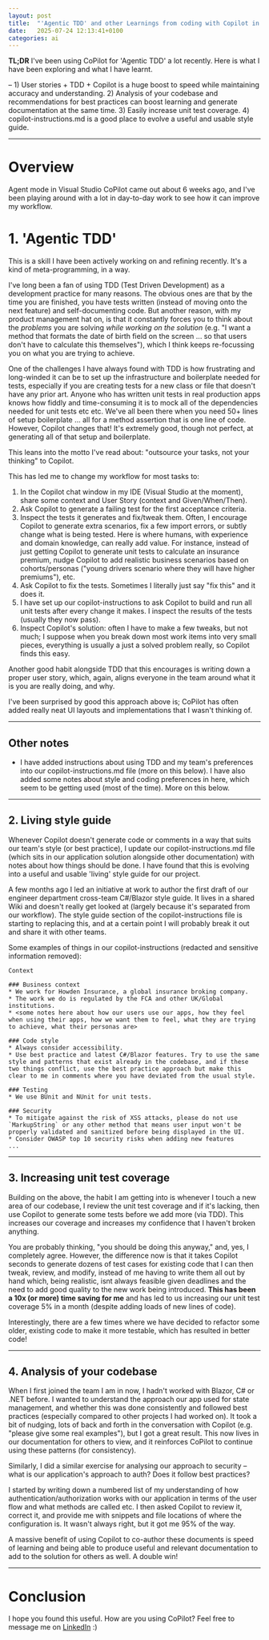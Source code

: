 ```yaml
---
layout: post
title:  "'Agentic TDD' and other Learnings from coding with Copilot in agent mode"
date:   2025-07-24 12:13:41+0100
categories: ai
---
```

**TL;DR**
I've been using CoPilot for 'Agentic TDD' a lot recently. Here is what I have been exploring and what I have learnt.

 – 1) User stories + TDD + Copilot is a huge boost to speed while maintaining accuracy and understanding. 2) Analysis of your codebase and recommendations for best practices can boost learning and generate documentation at the same time. 3) Easily increase unit test coverage. 4) copilot-instructions.md is a good place to evolve a useful and usable style guide.

---

# Overview

Agent mode in Visual Studio CoPilot came out about 6 weeks ago, and I've been playing around with a lot in day-to-day work to see how it can improve my workflow.

# 1. 'Agentic TDD'

This is a skill I have been actively working on and refining recently. It's a kind of meta-programming, in a way.

I've long been a fan of using TDD (Test Driven Development) as a development practice for many reasons. The obvious ones are that by the time you are finished, you have tests written (instead of moving onto the next feature) and self-documenting code. But another reason, with my product management hat on, is that it constantly forces you to think about the *problems* you are solving *while working on the solution* (e.g. "I want a method that formats the date of birth field on the screen ... so that users don't have to calculate this themselves"), which I think keeps re-focussing you on what you are trying to achieve.

One of the challenges I have always found with TDD is how frustrating and long-winded it can be to set up the infrastructure and boilerplate needed for tests, especially if you are creating tests for a new class or file that doesn't have any prior art. Anyone who has written unit tests in real production apps knows how fiddly and time-consuming it is to mock all of the dependencies needed for unit tests etc etc. We've all been there when you need 50+ lines of setup boilerplate ... all for a method assertion that is one line of code. However, Copilot changes that! It's extremely good, though not perfect, at generating all of that setup and boilerplate.

This leans into the motto I've read about: "outsource your tasks, not your thinking" to Copilot.

This has led me to change my workflow for most tasks to:

1. In the Copilot chat window in my IDE (Visual Studio at the moment), share some context and User Story (context and Given/When/Then).
2. Ask Copilot to generate a failing test for the first acceptance criteria.
3. Inspect the tests it generates and fix/tweak them. Often, I encourage Copilot to generate extra scenarios, fix a few import errors, or subtly change what is being tested. Here is where humans, with experience and domain knowledge, can really add value. For instance, instead of just getting Copilot to generate unit tests to calculate an insurance premium, nudge Copilot to add realistic business scenarios based on cohorts/personas ("young drivers scenario where they will have higher premiums"), etc.
4. Ask Copilot to fix the tests. Sometimes I literally just say "fix this" and it does it.
5. I have set up our copilot-instructions to ask Copilot to build and run all unit tests after every change it makes. I inspect the results of the tests (usually they now pass).
6. Inspect Copilot's solution: often I have to make a few tweaks, but not much; I suppose when you break down most work items into very small pieces, everything is usually a just a solved problem really, so Copilot finds this easy.

Another good habit alongside TDD that this encourages is writing down a proper user story, which, again, aligns everyone in the team around what it is you are really doing, and why.

I've been surprised by good this approach above is; CoPilot has often added really neat UI layouts and implementations that I wasn't thinking of.

---

## Other notes

* I have added instructions about using TDD and my team's preferences into our copilot-instructions.md file (more on this below). I have also added some notes about style and coding preferences in here, which seem to be getting used (most of the time). More on this below.

---

## 2. Living style guide

Whenever Copilot doesn't generate code or comments in a way that suits our team's style (or best practice), I update our copilot-instructions.md file (which sits in our application solution alongside other documentation) with notes about how things should be done. I have found that this is evolving into a useful and usable 'living' style guide for our project.

A few months ago I led an initiative at work to author the first draft of our engineer department cross-team C#/Blazor style guide. It lives in a shared Wiki and doesn't really get looked at (largely because it's separated from our workflow). The style guide section of the copilot-instructions file is starting to replacing this, and at a certain point I will probably break it out and share it with other teams.

Some examples of things in our copilot-instructions (redacted and sensitive information removed):

```
Context

### Business context
* We work for Howden Insurance, a global insurance broking company.
* The work we do is regulated by the FCA and other UK/Global institutions.
* <some notes here about how our users use our apps, how they feel when using their apps, how we want them to feel, what they are trying to achieve, what their personas are>

### Code style
* Always consider accessibility.
* Use best practice and latest C#/Blazor features. Try to use the same style and patterns that exist already in the codebase, and if these two things conflict, use the best practice approach but make this clear to me in comments where you have deviated from the usual style.

### Testing
* We use BUnit and NUnit for unit tests.

### Security
* To mitigate against the risk of XSS attacks, please do not use `MarkupString` or any other method that means user input won't be properly validated and sanitized before being displayed in the UI.
* Consider OWASP top 10 security risks when adding new features
...
```

---

## 3. Increasing unit test coverage

Building on the above, the habit I am getting into is whenever I touch a new area of our codebase, I review the unit test coverage and if it's lacking, then use Copilot to generate some tests before we add more (via TDD). This increases our coverage and increases my confidence that I haven't broken anything.

You are probably thinking, "you should be doing this anyway," and, yes, I completely agree. However, the difference now is that it takes Copilot seconds to generate dozens of test cases for existing code that I can then tweak, review, and modify, instead of me having to write them all out by hand which, being realistic, isnt always feasible given deadlines and the need to add good quality to the new work being introduced. **This has been a 10x (or more) time saving for me** and has led to us increasing our unit test coverage 5% in a month (despite adding loads of new lines of code).

Interestingly, there are a few times where we have decided to refactor some older, existing code to make it more testable, which has resulted in better code!

---

## 4. Analysis of your codebase

When I first joined the team I am in now, I hadn't worked with Blazor, C# or .NET before. I wanted to understand the approach our app used for state management, and whether this was done consistently and followed best practices (especially compared to other projects I had worked on). It took a bit of nudging, lots of back and forth in the conversation with Copilot (e.g. "please give some real examples"), but I got a great result. This now lives in our documentation for others to view, and it reinforces CoPilot to continue using these patterns (for consistency).

Similarly, I did a similar exercise for analysing our approach to security – what is our application's approach to auth? Does it follow best practices?

I started by writing down a numbered list of my understanding of how authentication/authorization works with our application in terms of the user flow and what methods are called etc. I then asked Copilot to review it, correct it, and provide me with snippets and file locations of where the configuration is. It wasn't always right, but it got me 95% of the way.

A massive benefit of using Copilot to co-author these documents is speed of learning and being able to produce useful and relevant documentation to add to the solution for others as well. A double win!

---

# Conclusion

I hope you found this useful. How are you using CoPilot? Feel free to message me on [LinkedIn](https://www.linkedin.com/in/samollason/) :) 